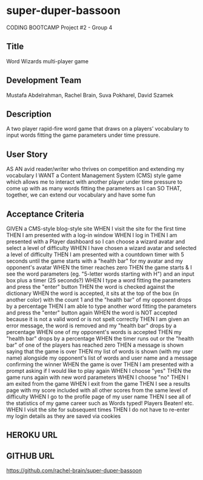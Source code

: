 # super-duper-bassoon
CODING BOOTCAMP Project #2 - Group 4


## Title
Word Wizards multi-player game

## Development Team
Mustafa Abdelrahman, Rachel Brain, Suva Pokharel, David Szamek

## Description
A two player rapid-fire word game that draws on a players’ vocabulary to input words fitting the game parameters under time pressure.

## User Story
AS AN avid reader/writer who thrives on competition and extending my vocabulary
I WANT a Content Management System (CMS) style game which allows me to interact with another player under time pressure to come up with as many words fitting the parameters as I can
SO THAT, together, we can extend our vocabulary and have some fun


## Acceptance Criteria
GIVEN a CMS-style blog-style site
WHEN I visit the site for the first time
THEN I am presented with a log-in window
WHEN I log in
THEN I am presented with a Player dashboard so I can choose a wizard avatar and select a level of difficulty
WHEN I have chosen a wizard avatar and selected a level of difficulty
THEN I am presented with a countdown timer with 5 seconds until the game starts with a "health bar" for my avatar and my opponent's avatar
WHEN the timer reaches zero
THEN the game starts & I see the word parameters (eg. "5-letter words starting with H") and an input box plus a timer (25 seconds?)
WHEN I type a word fitting the parameters and press the "enter" button
THEN the word is checked against the dictionary
WHEN the word is accepted, it sits at the top of the box (in another color) with the count 1 and the "health bar" of my opponent drops by a percentage
THEN I am able to type another word fitting the parameters and press the "enter" button again
WHEN the word is NOT accepted because it is not a valid word or is not spelt correctly 
THEN I am given an error message, the word is removed and my "health bar" drops by a percentage
WHEN one of my opponent's words is accepted
THEN my "health bar" drops by a percentage
WHEN the timer runs out or the "health bar" of one of the players has reached zero
THEN a message is shown saying that the game is over
THEN my list of words is shown (with my user name) alongside my opponent's list of words and user name and a message confirming the winner
WHEN the game is over
THEN I am presented with a prompt asking if I would like to play again
WHEN I choose "yes"
THEN the game runs again with new word parameters
WHEN I choose "no"
THEN I am exited from the game
WHEN I exit from the game
THEN I see a results page with my score included with all other scores from the same level of difficulty
WHEN I go to the profile page of my user name
THEN I see all of the statistics of my game career such as Words typed! Players Beaten! etc.
WHEN I visit the site for subsequent times
THEN I do not have to re-enter my login details as they are saved via cookies


## HEROKU URL


## GITHUB URL
https://github.com/rachel-brain/super-duper-bassoon